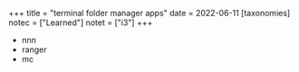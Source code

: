 +++
title = "terminal folder manager apps"
date = 2022-06-11
[taxonomies]
notec = ["Learned"]
notet = ["i3"]
+++

* nnn
* ranger
* mc
